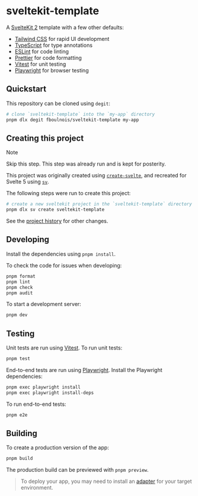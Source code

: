 # sveltekit-template

A [SvelteKit 2](https://kit.svelte.dev/) template with a few other defaults:

- [Tailwind CSS](https://tailwindcss.com/) for rapid UI development
- [TypeScript](https://www.typescriptlang.org/) for type annotations
- [ESLint](https://eslint.org/) for code linting
- [Prettier](https://prettier.io/) for code formatting
- [Vitest](https://vitest.dev/) for unit testing
- [Playwright](https://playwright.dev/) for browser testing

## Quickstart

This repository can be cloned using `degit`:

```sh
# clone `sveltekit-template` into the `my-app` directory
pnpm dlx degit fboulnois/sveltekit-template my-app
```

## Creating this project

> [!NOTE]
> Skip this step. This step was already run and is kept for posterity.

This project was originally created using [`create-svelte`](https://github.com/sveltejs/kit/tree/main/packages/create-svelte),
and recreated for Svelte 5 using [`sv`](https://github.com/sveltejs/cli).

The following steps were run to create this project:

```sh
# create a new sveltekit project in the `sveltekit-template` directory
pnpm dlx sv create sveltekit-template
```

See the [project history](https://github.com/fboulnois/sveltekit-template/commits/main) for other changes.

## Developing

Install the dependencies using `pnpm install`.

To check the code for issues when developing:

```sh
pnpm format
pnpm lint
pnpm check
pnpm audit
```

To start a development server:

```sh
pnpm dev
```

## Testing

Unit tests are run using [Vitest](https://vitest.dev/). To run unit tests:

```sh
pnpm test
```

End-to-end tests are run using [Playwright](https://playwright.dev/). Install the Playwright dependencies:

```sh
pnpm exec playwright install
pnpm exec playwright install-deps
```

To run end-to-end tests:

```sh
pnpm e2e
```

## Building

To create a production version of the app:

```sh
pnpm build
```

The production build can be previewed with `pnpm preview`.

> To deploy your app, you may need to install an [adapter](https://kit.svelte.dev/docs/adapters) for your target environment.
